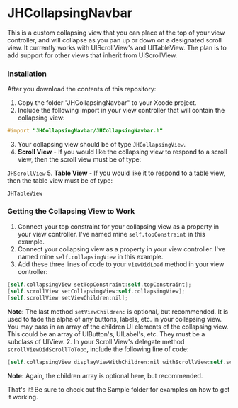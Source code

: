 # JHCollapsingNavbar

This is a custom collapsing view that you can place at the top of your view controller, and will collapse as you pan up or down on a designated scroll view. It currently works with UIScrollView's and UITableView. The plan is to add support for other views that inherit from UIScrollView.

### Installation

After you download the contents of this repository:

1. Copy the folder "JHCollapsingNavbar" to your Xcode project.
2. Include the following import in your view controller that will contain the collapsing view:

  ```objective-c
  #import "JHCollapsingNavbar/JHCollapsingNavbar.h"
  ```
3. Your collapsing view should be of type `JHCollapsingView`.
4. **Scroll View** - If you would like the collapsing view to respond to a scroll view, then the scroll view must be of type:
  
  `JHScrollView`
5. **Table View** - If you would like it to respond to a table view, then the table view must be of type:

  `JHTableView`

### Getting the Collapsing View to Work

1. Connect your top constraint for your collapsing view as a property in your view controller. I've named mine `self.topConstraint` in this example.
1. Connect your collapsing view as a property in your view controller. I've named mine `self.collapsingView` in this example.
1. Add these three lines of code to your `viewDidLoad` method in your view controller:

  ```objective-c
  [self.collapsingView setTopConstraint:self.topConstraint];
  [self.scrollView setCollapsingView:self.collapsingView];
  [self.scrollView setViewChildren:nil];
  ```
  
  **Note:** The last method `setViewChildren:` is optional, but recommended. It is used to fade the alpha of any buttons, labels, etc. in your collapsing view. You may pass in an array of the children UI elements of the collapsing view. This could be an array of UIButton's, UILabel's, etc. They must be a subclass of UIView.
2. In your Scroll View's delegate method `scrollViewDidScrollToTop:`, include the following line of code:

  ```objective-c
  [self.collapsingView displayViewWithChildren:nil withScrollView:self.scrollView];
  ```
  
  **Note:** Again, the children array is optional here, but recommended.
  
That's it! Be sure to check out the Sample folder for examples on how to get it working.
